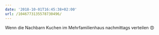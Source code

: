 ```yaml
---
date: '2018-10-01T16:45:38+02:00'
url: /1046773135578730496/
---
```

Wenn die Nachbarn Kuchen im Mehrfamilienhaus nachmittags verteilen 😍
